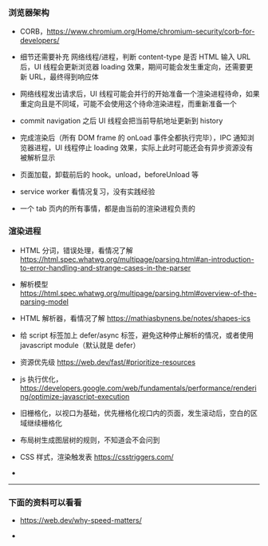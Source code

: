 ### 浏览器架构

- CORB，https://www.chromium.org/Home/chromium-security/corb-for-developers/

- 细节还需要补充
  网络线程/进程，判断 content-type 是否 HTML
  输入 URL 后，UI 线程会更新浏览器 loading 效果，期间可能会发生重定向，还需要更新 URL，最终得到响应体

- 网络线程发出请求后，UI 线程可能会并行的开始准备一个渲染进程待命，如果重定向且是不同域，可能不会使用这个待命渲染进程，而重新准备一个

- commit navigation 之后 UI 线程会把当前导航地址更新到 history

- 完成渲染后（所有 DOM frame 的 onLoad 事件全都执行完毕），IPC 通知浏览器进程，UI 线程停止 loading 效果，实际上此时可能还会有异步资源没有被解析显示

- 页面加载，卸载前后的 hook。unload，beforeUnload 等

- service worker 看情况复习，没有实践经验

- 一个 tab 页内的所有事情，都是由当前的渲染进程负责的

### 渲染进程

- HTML 分词，错误处理，看情况了解 https://html.spec.whatwg.org/multipage/parsing.html#an-introduction-to-error-handling-and-strange-cases-in-the-parser

- 解析模型 https://html.spec.whatwg.org/multipage/parsing.html#overview-of-the-parsing-model

- HTML 解析器，看情况了解 https://mathiasbynens.be/notes/shapes-ics

- 给 script 标签加上 defer/async 标签，避免这种停止解析的情况，或者使用 javascript module（默认就是 defer）

- 资源优先级 https://web.dev/fast/#prioritize-resources

- js 执行优化，https://developers.google.com/web/fundamentals/performance/rendering/optimize-javascript-execution

- 旧栅格化，以视口为基础，优先栅格化视口内的页面，发生滚动后，空白的区域继续栅格化

- 布局树生成图层树的规则，不知道会不会问到

- CSS 样式，渲染触发表 https://csstriggers.com/

- 

---
### 下面的资料可以看看

- https://web.dev/why-speed-matters/

- 